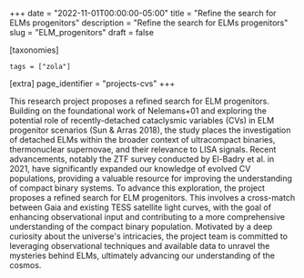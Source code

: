 +++
date = "2022-11-01T00:00:00-05:00"
title = "Refine the search for ELMs progenitors"
description = "Refine the search for ELMs progenitors"
slug = "ELM_progenitors"
draft = false

[taxonomies]

    tags = ["zola"]

[extra]
    page_identifier = "projects-cvs"
+++

This research project proposes a refined search for ELM progenitors.
Building on the foundational work of Nelemans+01 and exploring the potential role of recently-detached cataclysmic variables (CVs) in ELM progenitor scenarios (Sun & Arras 2018), the study places the investigation of detached ELMs within the broader context of ultracompact binaries, thermonuclear supernovae, and their relevance to LISA signals.
Recent advancements, notably the ZTF survey conducted by El-Badry et al. in 2021, have significantly expanded our knowledge of evolved CV populations, providing a valuable resource for improving the understanding of compact binary systems.
To advance this exploration, the project proposes a refined search for ELM progenitors. This involves a cross-match between Gaia and existing TESS satellite light curves, with the goal of enhancing observational input and contributing to a more comprehensive understanding of the compact binary population.
Motivated by a deep curiosity about the universe's intricacies, the project team is committed to leveraging observational techniques and available data to unravel the mysteries behind ELMs, ultimately advancing our understanding of the cosmos.

<!-- more -->



